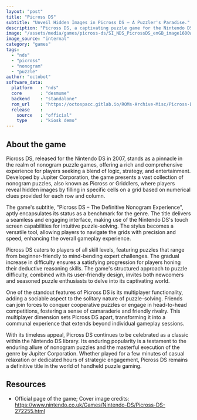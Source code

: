 ```yaml
---
layout: "post"
title: "Picross DS"
subtitle: "Unveil Hidden Images in Picross DS – A Puzzler's Paradise."
description: "Picross DS, a captivating puzzle game for the Nintendo DS, challenges players with nonograms, requiring strategic logic to reveal pixelated images and unlock a myriad of brain-teasing puzzles, blending creativity and problem-solving in a handheld gaming experience."
image: "/assets/media/games/picross-ds/SI_NDS_PicrossDS_enGB_image1600w.jpg"
image_source: "internal"
category: "games"
tags:
  - "nds"
  - "picross"
  - "nonogram"
  - "puzzle"
author: "octobot"
software_data:
  platform   : "nds"
  core       : "desmume"
  backend    : "standalone"
  rom_url    : "https://octospacc.gitlab.io/ROMs-Archive-Misc/Picross-DS-Demo.nds"
  release    :
    source   : "official"
    type     : "kiosk demo"
---
```


## About the game

Picross DS, released for the Nintendo DS in 2007, stands as a pinnacle in the realm of nonogram puzzle games, offering a rich and comprehensive experience for players seeking a blend of logic, strategy, and entertainment. Developed by Jupiter Corporation, the game presents a vast collection of nonogram puzzles, also known as Picross or Griddlers, where players reveal hidden images by filling in specific cells on a grid based on numerical clues provided for each row and column.

The game's subtitle, "Picross DS – The Definitive Nonogram Experience", aptly encapsulates its status as a benchmark for the genre. The title delivers a seamless and engaging interface, making use of the Nintendo DS's touch screen capabilities for intuitive puzzle-solving. The stylus becomes a versatile tool, allowing players to navigate the grids with precision and speed, enhancing the overall gameplay experience.

Picross DS caters to players of all skill levels, featuring puzzles that range from beginner-friendly to mind-bending expert challenges. The gradual increase in difficulty ensures a satisfying progression for players honing their deductive reasoning skills. The game's structured approach to puzzle difficulty, combined with its user-friendly design, invites both newcomers and seasoned puzzle enthusiasts to delve into its captivating world.

One of the standout features of Picross DS is its multiplayer functionality, adding a sociable aspect to the solitary nature of puzzle-solving. Friends can join forces to conquer cooperative puzzles or engage in head-to-head competitions, fostering a sense of camaraderie and friendly rivalry. This multiplayer dimension sets Picross DS apart, transforming it into a communal experience that extends beyond individual gameplay sessions.

With its timeless appeal, Picross DS continues to be celebrated as a classic within the Nintendo DS library. Its enduring popularity is a testament to the enduring allure of nonogram puzzles and the masterful execution of the genre by Jupiter Corporation. Whether played for a few minutes of casual relaxation or dedicated hours of strategic engagement, Picross DS remains a definitive title in the world of handheld puzzle gaming.

## Resources

* Official page of the game; Cover image credits: <https://www.nintendo.co.uk/Games/Nintendo-DS/Picross-DS-272255.html>
